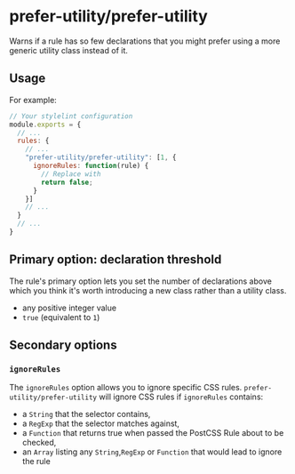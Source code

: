 prefer-utility/prefer-utility
===

Warns if a rule has so few declarations that you might prefer using a more generic utility class instead of it.

Usage
---

For example:

```js
// Your stylelint configuration
module.exports = {
  // ...
  rules: {
    // ...
    "prefer-utility/prefer-utility": [1, {
      ignoreRules: function(rule) {
        // Replace with
        return false;
      }
    }]
    // ...
  }
  // ...
}
```

Primary option: declaration threshold
---

The rule's primary option lets you set the number of declarations above which you think it's worth introducing a new class rather than a utility class.

- any positive integer value
- `true` (equivalent to `1`)

Secondary options
---

### `ignoreRules`

The `ignoreRules` option allows you to ignore specific CSS rules.
`prefer-utility/prefer-utility` will ignore CSS rules if `ignoreRules` contains:

 - a `String` that the selector contains,
 - a `RegExp` that the selector matches against,
 - a `Function` that returns true when passed the PostCSS Rule about to be checked,
 - an `Array` listing any `String`,`RegExp` or `Function` that would lead to ignore the rule